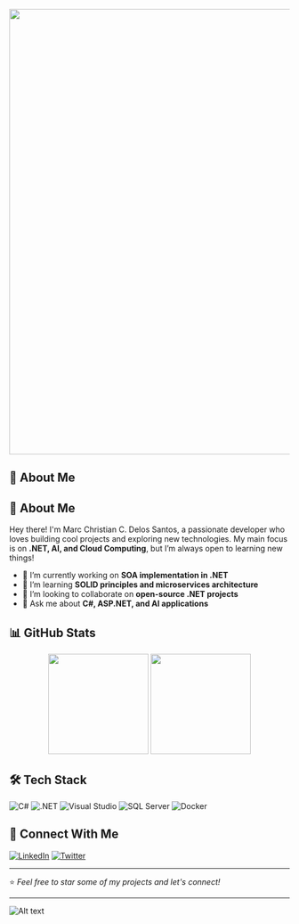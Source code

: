 <p align="center">
  <img src="https://i.pinimg.com/originals/1c/4a/45/1c4a4596912277e7b3b209f1ccf49927.gif" width="800"/>
</p>

## 🚀 About Me


## 🚀 About Me

Hey there! I'm Marc Christian C. Delos Santos, a passionate developer who loves building cool projects and exploring new technologies. My main focus is on **.NET, AI, and Cloud Computing**, but I’m always open to learning new things!

- 🔭 I’m currently working on **SOA implementation in .NET**
- 🌱 I’m learning **SOLID principles and microservices architecture**
- 👯 I’m looking to collaborate on **open-source .NET projects**
- 💬 Ask me about **C#, ASP.NET, and AI applications**

## 📊 GitHub Stats

<div align="center">
  <img height="180em" src="https://github-readme-stats.vercel.app/api?username=YourGitHubUsername&show_icons=true&theme=radical" />
  <img height="180em" src="https://github-readme-streak-stats.herokuapp.com/?user=YourGitHubUsername&theme=radical" />
</div>

## 🛠️ Tech Stack

![C#](https://img.shields.io/badge/C%23-239120?style=for-the-badge&logo=csharp&logoColor=white)
![.NET](https://img.shields.io/badge/.NET-512BD4?style=for-the-badge&logo=dotnet&logoColor=white)
![Visual Studio](https://img.shields.io/badge/Visual%20Studio-5C2D91?style=for-the-badge&logo=visualstudio&logoColor=white)
![SQL Server](https://img.shields.io/badge/SQL%20Server-CC2927?style=for-the-badge&logo=microsoftsqlserver&logoColor=white)
![Docker](https://img.shields.io/badge/Docker-2496ED?style=for-the-badge&logo=docker&logoColor=white)

## 🔗 Connect With Me

[![LinkedIn](https://img.shields.io/badge/LinkedIn-0A66C2?style=for-the-badge&logo=linkedin&logoColor=white)](https://linkedin.com/in/yourprofile)
[![Twitter](https://img.shields.io/badge/Twitter-1DA1F2?style=for-the-badge&logo=twitter&logoColor=white)](https://twitter.com/yourprofile)

---

⭐️ *Feel free to star some of my projects and let's connect!*

---
![Alt text](https://spotify-recently-played-readme.vercel.app/api?user=31m2exjv3uwdl6dl2vb65mtotuau)



